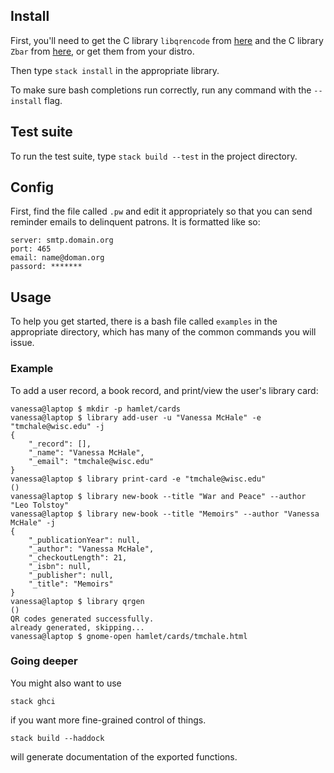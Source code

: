 ## Install
First, you'll need to get the C library `libqrencode` from [here](https://github.com/fukuchi/libqrencode) and the C library `Zbar` from [here](https://github.com/ZBar/ZBar), or get them from your distro.

Then type `stack install` in the appropriate library.

To make sure bash completions run correctly, run any command with the `--install` flag. 

## Test suite
To run the test suite, type `stack build --test` in the project directory. 

## Config
First, find the file called `.pw` and edit it appropriately so that you can send reminder emails to delinquent patrons. It is formatted like so:

```
server: smtp.domain.org
port: 465
email: name@doman.org
passord: *******
```

## Usage
To help you get started, there is a bash file called `examples` in the appropriate directory, which has many of the common commands you will issue. 

### Example
To add a user record, a book record, and print/view the user's library card:

```
vanessa@laptop $ mkdir -p hamlet/cards
vanessa@laptop $ library add-user -u "Vanessa McHale" -e "tmchale@wisc.edu" -j
{
    "_record": [],
    "_name": "Vanessa McHale",
    "_email": "tmchale@wisc.edu"
}
vanessa@laptop $ library print-card -e "tmchale@wisc.edu"
()
vanessa@laptop $ library new-book --title "War and Peace" --author "Leo Tolstoy"
vanessa@laptop $ library new-book --title "Memoirs" --author "Vanessa McHale" -j 
{
    "_publicationYear": null,
    "_author": "Vanessa McHale",
    "_checkoutLength": 21,
    "_isbn": null,
    "_publisher": null,
    "_title": "Memoirs"
}
vanessa@laptop $ library qrgen
()
QR codes generated successfully.
already generated, skipping...
vanessa@laptop $ gnome-open hamlet/cards/tmchale.html
```

### Going deeper
You might also want to use

```stack ghci```

if you want more fine-grained control of things.

```stack build --haddock```

will generate documentation of the exported functions. 
